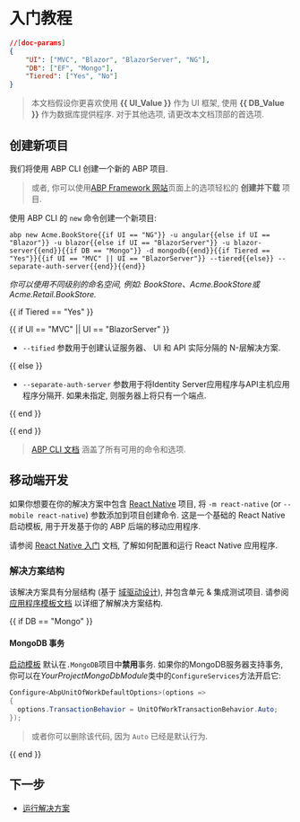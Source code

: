 # 入门教程

````json
//[doc-params]
{
    "UI": ["MVC", "Blazor", "BlazorServer", "NG"],
    "DB": ["EF", "Mongo"],
    "Tiered": ["Yes", "No"]
}
````

> 本文档假设你更喜欢使用 **{{ UI_Value }}** 作为 UI 框架, 使用 **{{ DB_Value }}** 作为数据库提供程序. 对于其他选项, 请更改本文档顶部的首选项.

## 创建新项目

我们将使用 ABP CLI 创建一个新的 ABP 项目.

> 或者, 你可以使用[ABP Framework 网站](https://abp.io/get-started)页面上的选项轻松的 **创建并下载** 项目.

使用 ABP CLI 的 `new` 命令创建一个新项目:

````shell
abp new Acme.BookStore{{if UI == "NG"}} -u angular{{else if UI == "Blazor"}} -u blazor{{else if UI == "BlazorServer"}} -u blazor-server{{end}}{{if DB == "Mongo"}} -d mongodb{{end}}{{if Tiered == "Yes"}}{{if UI == "MVC" || UI == "BlazorServer"}} --tiered{{else}} --separate-auth-server{{end}}{{end}}
````

*你可以使用不同级别的命名空间, 例如: BookStore、Acme.BookStore或 Acme.Retail.BookStore.*

{{ if Tiered == "Yes" }}

{{ if UI == "MVC" || UI == "BlazorServer" }}

* `--tified` 参数用于创建认证服务器、 UI 和 API 实际分隔的 N-层解决方案.

{{ else }}

* `--separate-auth-server` 参数用于将Identity Server应用程序与API主机应用程序分隔开. 如果未指定, 则服务器上将只有一个端点.

{{ end }}

{{ end }}

> [ABP CLI 文档](./CLI.md) 涵盖了所有可用的命令和选项.

## 移动端开发

如果你想要在你的解决方案中包含 [React Native](https://reactnative.dev/) 项目, 将 `-m react-native` (or `--mobile react-native`) 参数添加到项目创建命令. 这是一个基础的 React Native 启动模板, 用于开发基于你的 ABP 后端的移动应用程序.

请参阅 [React Native 入门](Getting-Started-React-Native.md) 文档, 了解如何配置和运行 React Native 应用程序.

### 解决方案结构

该解决方案具有分层结构 (基于 [域驱动设计](Domain-Driven-Design.md)), 并包含单元 & 集成测试项目. 请参阅 [应用程序模板文档](Startup-Templates/Application.md) 以详细了解解决方案结构.

{{ if DB == "Mongo" }}

#### MongoDB 事务

[启动模板](Startup-templates/Index.md) 默认在`.MongoDB`项目中**禁用**事务. 如果你的MongoDB服务器支持事务, 你可以在*YourProjectMongoDbModule*类中的`ConfigureServices`方法开启它:

  ```csharp
Configure<AbpUnitOfWorkDefaultOptions>(options =>
{
    options.TransactionBehavior = UnitOfWorkTransactionBehavior.Auto;
});
  ```

> 或者你可以删除该代码, 因为 `Auto` 已经是默认行为.

{{ end }}

## 下一步

* [运行解决方案](Getting-Started-Running-Solution.md)